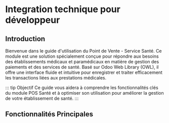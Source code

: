 # Integration technique pour développeur

## Introduction

Bienvenue dans le guide d'utilisation du Point de Vente - Service Santé. Ce module est une solution spécialement conçue pour répondre aux besoins des établissements médicaux et paramédicaux en matière de gestion des paiements et des services de santé. Basé sur Odoo Web Library (OWL), il offre une interface fluide et intuitive pour enregistrer et traiter efficacement les transactions liées aux prestations médicales.

::: tip Objectif
Ce guide vous aidera à comprendre les fonctionnalités clés du module POS Santé et à optimiser son utilisation pour améliorer la gestion de votre établissement de santé.
:::

## Fonctionnalités Principales
